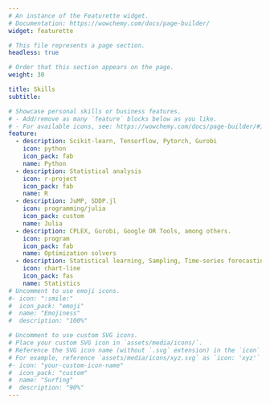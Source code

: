 ```yaml
---
# An instance of the Featurette widget.
# Documentation: https://wowchemy.com/docs/page-builder/
widget: featurette

# This file represents a page section.
headless: true

# Order that this section appears on the page.
weight: 30

title: Skills
subtitle:

# Showcase personal skills or business features.
# - Add/remove as many `feature` blocks below as you like.
# - For available icons, see: https://wowchemy.com/docs/page-builder/#icons
feature:
  - description: Scikit-learn, Tensorflow, Pytorch, Gurobi
    icon: python
    icon_pack: fab
    name: Python
  - description: Statistical analysis
    icon: r-project
    icon_pack: fab
    name: R
  - description: JuMP, SDDP.jl
    icon: programming/julia
    icon_pack: custom
    name: Julia
  - description: CPLEX, Gurobi, Google OR Tools, among others.
    icon: program
    icon_pack: fab
    name: Optimization solvers
  - description: Statistical learning, Sampling, Time-series forecasting, among others.
    icon: chart-line
    icon_pack: fas
    name: Statistics
# Uncomment to use emoji icons.
#- icon: ":smile:"
#  icon_pack: "emoji"
#  name: "Emojiness"
#  description: "100%"

# Uncomment to use custom SVG icons.
# Place your custom SVG icon in `assets/media/icons/`.
# Reference the SVG icon name (without `.svg` extension) in the `icon` field.
# For example, reference `assets/media/icons/xyz.svg` as `icon: 'xyz'`
#- icon: "your-custom-icon-name"
#  icon_pack: "custom"
#  name: "Surfing"
#  description: "90%"
---
```

